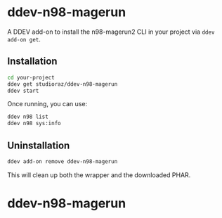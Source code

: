 # ddev-n98-magerun

A DDEV add-on to install the n98-magerun2 CLI in your project via `ddev add-on get`.

## Installation

```bash
cd your-project
ddev get studioraz/ddev-n98-magerun
ddev start
```

Once running, you can use:

```bash
ddev n98 list
ddev n98 sys:info
```

## Uninstallation

```bash
ddev add-on remove ddev-n98-magerun
```

This will clean up both the wrapper and the downloaded PHAR.
# ddev-n98-magerun
